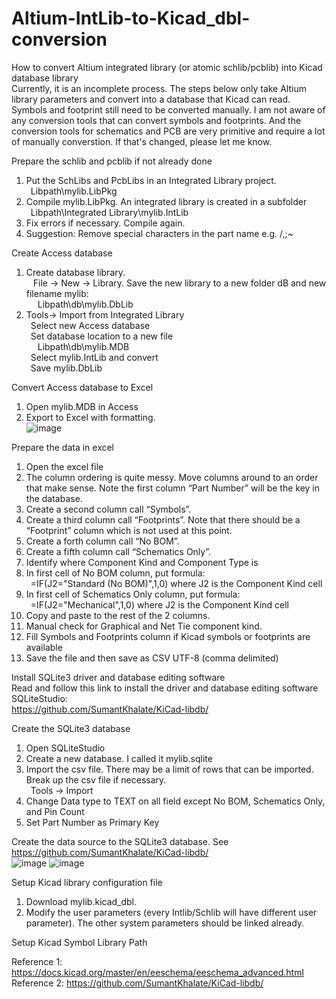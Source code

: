 # Altium-IntLib-to-Kicad_dbl-conversion
How to convert Altium integrated library (or atomic schlib/pcblib) into Kicad database library  
Currently, it is an incomplete process.  The steps below only take Altium library parameters and convert into a database that Kicad can read.  Symbols and footprint still need to be converted manually.  I am not aware of any conversion tools that can convert symbols and footprints.  And the conversion tools for schematics and PCB are very primitive and require a lot of manually converstion.  If that's changed, please let me know.  

Prepare the schlib and pcblib if not already done  
1. Put the SchLibs and PcbLibs in an Integrated Library project.  
 &ensp;Libpath\mylib.LibPkg
2. Compile mylib.LibPkg.  An integrated library is created in a subfolder  
 &ensp;Libpath\Integrated Library\mylib.IntLib
3. Fix errors if necessary.  Compile again.
4. Suggestion: Remove special characters in the part name e.g. \/,;~

Create Access database
1. Create database library.  
	 &ensp; File -> New -> Library.  Save the new library to a new folder dB and new filename mylib:  
 &ensp; &ensp;Libpath\db\mylib.DbLib  
2. Tools-> Import from Integrated Library  
	 &ensp;Select new Access database  
	 &ensp;Set database location to a new file  
 &ensp; &ensp;Libpath\db\mylib.MDB  
	 &ensp;Select mylib.IntLib and convert  
	 &ensp;Save mylib.DbLib  

Convert Access database to Excel  
1. Open mylib.MDB in Access  
2. Export to Excel with formatting.  
 ![image](https://github.com/mryokai/Altium-IntLib-to-Kicad_dbl-conversion/assets/136013177/d7918847-3525-4fb5-b37b-a4015e1dc836)


Prepare the data in excel  
1. Open the excel file  
2. The column ordering is quite messy.  Move columns around to an order that make sense.  Note the first column “Part Number” will be the key in the database.  
3. Create a second column call “Symbols”.  
4. Create a third column call “Footprints”. Note that there should be a “Footprint” column which is not used at this point.  
5. Create a forth column call “No BOM”.  
6. Create a fifth column call “Schematics Only”.  
7. Identify where Component Kind and Component Type is  
8. In first cell of No BOM column, put formula:  
	 &ensp;=IF(J2="Standard (No BOM)",1,0)	where J2 is the Component Kind cell  
9. In first cell of Schematics Only column, put formula:  
   &ensp;=IF(J2="Mechanical",1,0) 		where J2 is the Component Kind cell  
10. Copy and paste to the rest of the 2 columns.  
11. Manual check for Graphical and Net Tie component kind.  
12. Fill Symbols and Footprints column if Kicad symbols or footprints are available  
13. Save the file and then save as CSV UTF-8 (comma delimited)  

Install SQLite3 driver and database editing software  
Read and follow this link to install the driver and database editing software SQLiteStudio:  
https://github.com/SumantKhalate/KiCad-libdb/  

Create the SQLite3 database  
1. Open SQLiteStudio  
2. Create a new database. I called it mylib.sqlite
3. Import the csv file.  There may be a limit of rows that can be imported.  Break up the csv file if necessary.  
	 &ensp;Tools -> Import  
4. Change Data type to TEXT on all field except No BOM, Schematics Only, and Pin Count  
5. Set Part Number as Primary Key  

Create the data source to the SQLite3 database.  See https://github.com/SumantKhalate/KiCad-libdb/  
 ![image](https://github.com/mryokai/Altium-IntLib-to-Kicad_dbl-conversion/assets/136013177/619e6e1d-5bb8-4559-8c4d-fa884dcff2c3)
![image](https://github.com/mryokai/Altium-IntLib-to-Kicad_dbl-conversion/assets/136013177/e146617c-0ebb-4f11-82c9-63adee28e114)


Setup Kicad library configuration file  
1. Download mylib.kicad_dbl.  
2. Modify the user parameters (every Intlib/Schlib will have different user parameter).  The other system parameters should be linked already.  

Setup Kicad Symbol Library Path  


Reference 1: https://docs.kicad.org/master/en/eeschema/eeschema_advanced.html  
Reference 2: https://github.com/SumantKhalate/KiCad-libdb/  


